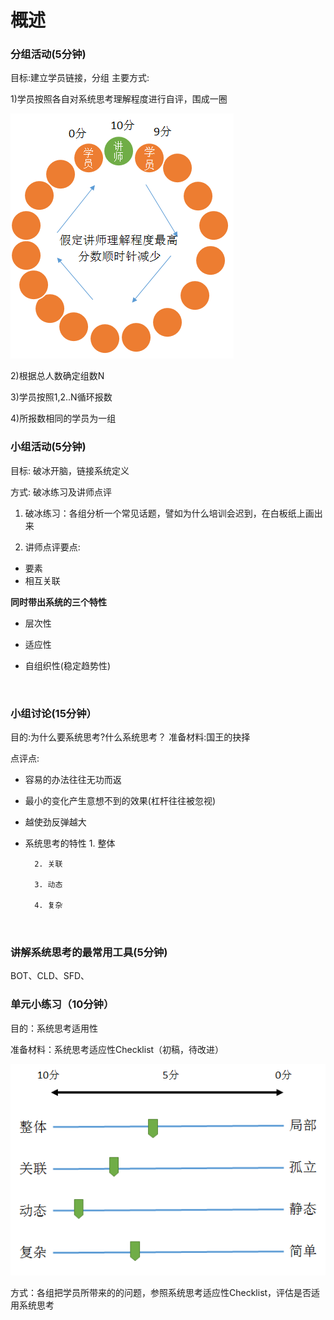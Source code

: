 # 概述

### 分组活动(5分钟)

目标:建立学员链接，分组
主要方式:

1)学员按照各自对系统思考理解程度进行自评，围成一圈

![Grouping](..\gitbook\images\part1\Grouping.png)

2)根据总人数确定组数N

3)学员按照1,2..N循环报数

4)所报数相同的学员为一组



### 小组活动(5分钟)

目标: 破冰开脑，链接系统定义

方式: 破冰练习及讲师点评

1) 破冰练习：各组分析一个常见话题，譬如为什么培训会迟到，在白板纸上画出来

2) 讲师点评要点:

* 要素
* 相互关联

**同时带出系统的三个特性**

* 层次性

* 适应性

* 自组织性(稳定趋势性)

  ​

### 小组讨论(15分钟）
目的:为什么要系统思考?什么系统思考？
准备材料:国王的抉择

点评点:
* 容易的办法往往无功而返
* 最小的变化产生意想不到的效果(杠杆往往被忽视)
* 越使劲反弹越大
* 系统思考的特性
        1. 整体

        2. 关联

        3. 动态

        4. 复杂

           ​

### 讲解系统思考的最常用工具(5分钟)

BOT、CLD、SFD、



### 单元小练习（10分钟）

目的：系统思考适用性

准备材料：系统思考适应性Checklist（初稿，待改进）

![SDApplyChecklist](..\gitbook\images\part1\SDApplyChecklist.png)

方式：各组把学员所带来的的问题，参照系统思考适应性Checklist，评估是否适用系统思考



